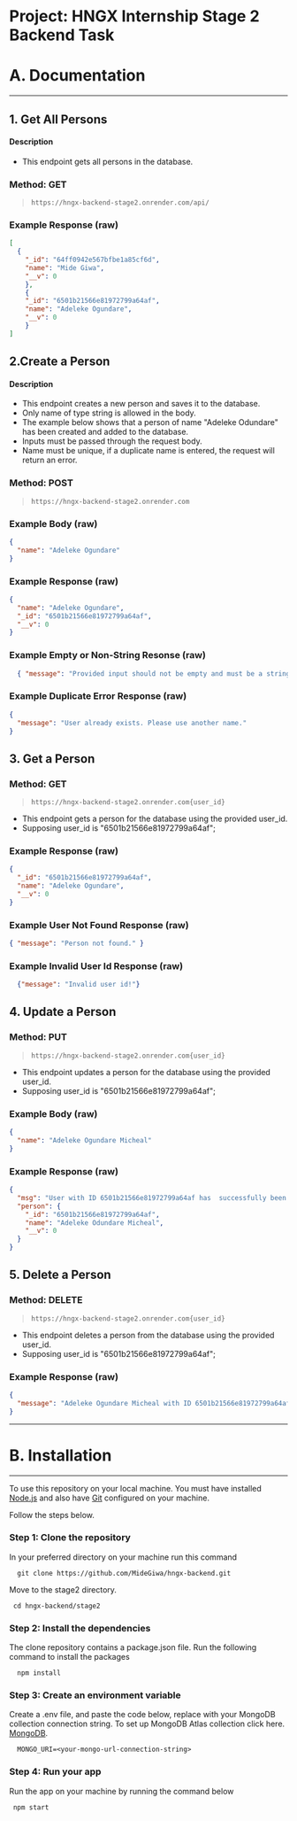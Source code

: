 # Project: HNGX Internship Stage 2 Backend Task

# A. Documentation

---

## 1. Get All Persons

#### Description

- This endpoint gets all persons in the database.

### Method: GET

> ```
> https://hngx-backend-stage2.onrender.com/api/
> ```

### Example Response (**raw**)

```json
[
  {
    "_id": "64ff0942e567bfbe1a85cf6d",
    "name": "Mide Giwa",
    "__v": 0
    },
    {
    "_id": "6501b21566e81972799a64af",
    "name": "Adeleke Ogundare",
    "__v": 0
    }
]
```


## 2.Create a Person

#### Description

- This endpoint creates a new person and saves it to the database.
- Only name of type string is allowed in the body.
- The example below shows that a person of name "Adeleke Odundare" has been created and added to the database.
- Inputs must be passed through the request body.
- Name must be unique, if a duplicate name is entered, the request will return an error.

### Method: POST

> ```
> https://hngx-backend-stage2.onrender.com
> ```

### Example Body (**raw**)

```json
{
  "name": "Adeleke Ogundare"
}
```

### Example Response (**raw**)

```json
{
  "name": "Adeleke Ogundare",
  "_id": "6501b21566e81972799a64af",
  "__v": 0
}
```

### Example Empty or Non-String Resonse (**raw**)

```json
  { "message": "Provided input should not be empty and must be a string! Example: Mide Giwa." }

```

### Example Duplicate Error Response (**raw**)

```json
{
  "message": "User already exists. Please use another name."
}
```


## 3. Get a Person

### Method: GET

> ```
> https://hngx-backend-stage2.onrender.com{user_id}
> ```

- This endpoint gets a person for the database using the provided user_id.
- Supposing user_id is "6501b21566e81972799a64af";

### Example Response (**raw**)

```json
{
  "_id": "6501b21566e81972799a64af",
  "name": "Adeleke Ogundare",
  "__v": 0
}
```

### Example User Not Found Response (**raw**)

```json 
{ "message": "Person not found." }
```
### Example Invalid User Id Response (**raw**)

```json
  {"message": "Invalid user id!"}
```

## 4. Update a Person

### Method: PUT

> ```
> https://hngx-backend-stage2.onrender.com{user_id}
> ```

- This endpoint updates a person for the database using the provided user_id.
- Supposing user_id is "6501b21566e81972799a64af";

### Example Body (**raw**)

```json
{
  "name": "Adeleke Ogundare Micheal"
}
```

### Example Response (**raw**)

```json
{
  "msg": "User with ID 6501b21566e81972799a64af has  successfully been updated.",
  "person": {
    "_id": "6501b21566e81972799a64af",
    "name": "Adeleke Odundare Micheal",
    "__v": 0
  }
}
```


## 5. Delete a Person

### Method: DELETE

> ```
> https://hngx-backend-stage2.onrender.com{user_id}
> ```

- This endpoint deletes a person from the database using the provided user_id.
- Supposing user_id is "6501b21566e81972799a64af";

### Example Response (**raw**)

```json
{
  "message": "Adeleke Ogundare Micheal with ID 6501b21566e81972799a64af has been deleted."
}
```

---

# B. Installation

---

To use this repository on your local machine. You must have installed [Node.js](https://nodejs.org/) and also have [Git](https://git-scm.com/) configured on your machine.

Follow the steps below.

### Step 1: Clone the repository

In your preferred directory on your machine run this command

```
  git clone https://github.com/MideGiwa/hngx-backend.git
```

Move to the stage2 directory.

```
 cd hngx-backend/stage2
```

### Step 2: Install the dependencies

The clone repository contains a package.json file. Run the following command to install the packages

```
  npm install
```

### Step 3: Create an environment variable

Create a .env file, and paste the code below, replace <your-mongo-url-connection-string> with your MongoDB collection connection string. 
To set up MongoDB Atlas collection click here. [MongoDB](https://www.mongodb.com/).

```
  MONGO_URI=<your-mongo-url-connection-string>
```

### Step 4: Run your app

Run the app on your machine by running the command below

```
 npm start
```
